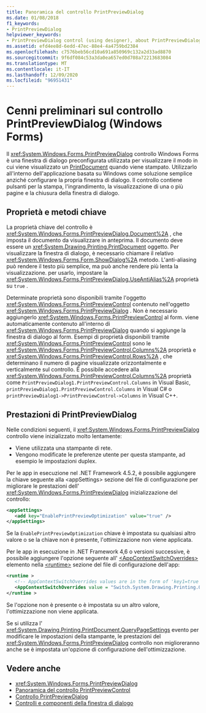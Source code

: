 ```yaml
---
title: Panoramica del controllo PrintPreviewDialog
ms.date: 01/08/2018
f1_keywords:
- PrintPreviewDialog
helpviewer_keywords:
- PrintPreviewDialog control (using designer), about PrintPreviewDialog
ms.assetid: efd4ee8d-6edd-47ec-88e4-4a4759bd2384
ms.openlocfilehash: c7576beb56cd10a691a850969c132a2d33ad8870
ms.sourcegitcommit: 9f6df084c53a3da0ea657ed0d708a72213683084
ms.translationtype: MT
ms.contentlocale: it-IT
ms.lasthandoff: 12/09/2020
ms.locfileid: "96951431"
---
```

# <a name="printpreviewdialog-control-overview-windows-forms"></a>Cenni preliminari sul controllo PrintPreviewDialog (Windows Forms)

Il <xref:System.Windows.Forms.PrintPreviewDialog> controllo Windows Forms è una finestra di dialogo preconfigurata utilizzata per visualizzare il modo in cui viene visualizzato un [PrintDocument](printdocument-component-windows-forms.md) quando viene stampato. Utilizzarlo all'interno dell'applicazione basata su Windows come soluzione semplice anziché configurare la propria finestra di dialogo. Il controllo contiene pulsanti per la stampa, l'ingrandimento, la visualizzazione di una o più pagine e la chiusura della finestra di dialogo.

## <a name="key-properties-and-methods"></a>Proprietà e metodi chiave

La proprietà chiave del controllo è <xref:System.Windows.Forms.PrintPreviewDialog.Document%2A> , che imposta il documento da visualizzare in anteprima. Il documento deve essere un <xref:System.Drawing.Printing.PrintDocument> oggetto. Per visualizzare la finestra di dialogo, è necessario chiamare il relativo <xref:System.Windows.Forms.Form.ShowDialog%2A> metodo. L'anti-aliasing può rendere il testo più semplice, ma può anche rendere più lenta la visualizzazione. per usarlo, impostare la <xref:System.Windows.Forms.PrintPreviewDialog.UseAntiAlias%2A> proprietà su `true` .

Determinate proprietà sono disponibili tramite l'oggetto <xref:System.Windows.Forms.PrintPreviewControl> contenuto nell'oggetto <xref:System.Windows.Forms.PrintPreviewDialog> . Non è necessario aggiungerlo <xref:System.Windows.Forms.PrintPreviewControl> al form. viene automaticamente contenuto all'interno di <xref:System.Windows.Forms.PrintPreviewDialog> quando si aggiunge la finestra di dialogo al form. Esempi di proprietà disponibili tramite <xref:System.Windows.Forms.PrintPreviewControl> sono le <xref:System.Windows.Forms.PrintPreviewControl.Columns%2A> proprietà e <xref:System.Windows.Forms.PrintPreviewControl.Rows%2A> , che determinano il numero di pagine visualizzate orizzontalmente e verticalmente sul controllo. È possibile accedere alla <xref:System.Windows.Forms.PrintPreviewControl.Columns%2A> proprietà come `PrintPreviewDialog1.PrintPreviewControl.Columns` in Visual Basic, `printPreviewDialog1.PrintPreviewControl.Columns` in Visual C# o `printPreviewDialog1->PrintPreviewControl->Columns` in Visual C++.

## <a name="printpreviewdialog-performance"></a>Prestazioni di PrintPreviewDialog

Nelle condizioni seguenti, il <xref:System.Windows.Forms.PrintPreviewDialog> controllo viene inizializzato molto lentamente:

- Viene utilizzata una stampante di rete.
- Vengono modificate le preferenze utente per questa stampante, ad esempio le impostazioni duplex.

Per le app in esecuzione nel .NET Framework 4.5.2, è possibile aggiungere la chiave seguente alla \<appSettings> sezione del file di configurazione per migliorare le prestazioni dell' <xref:System.Windows.Forms.PrintPreviewDialog> inizializzazione del controllo:

```xml
<appSettings>
   <add key="EnablePrintPreviewOptimization" value="true" />
</appSettings>
```

Se la `EnablePrintPreviewOptimization` chiave è impostata su qualsiasi altro valore o se la chiave non è presente, l'ottimizzazione non viene applicata.

Per le app in esecuzione in .NET Framework 4,6 o versioni successive, è possibile aggiungere l'opzione seguente all' [\<AppContextSwitchOverrides>](/dotnet/framework/configure-apps/file-schema/runtime/appcontextswitchoverrides-element) elemento nella [\<runtime>](/dotnet/framework/configure-apps/file-schema/runtime/index) sezione del file di configurazione dell'app:

```xml
<runtime >
   <!-- AppContextSwitchOverrides values are in the form of 'key1=true|false;key2=true|false -->
   <AppContextSwitchOverrides value = "Switch.System.Drawing.Printing.OptimizePrintPreview=true" />
</runtime >
```

Se l'opzione non è presente o è impostata su un altro valore, l'ottimizzazione non viene applicata.

Se si utilizza l' <xref:System.Drawing.Printing.PrintDocument.QueryPageSettings> evento per modificare le impostazioni della stampante, le prestazioni del <xref:System.Windows.Forms.PrintPreviewDialog> controllo non miglioreranno anche se è impostata un'opzione di configurazione dell'ottimizzazione.

## <a name="see-also"></a>Vedere anche

- <xref:System.Windows.Forms.PrintPreviewDialog>
- [Panoramica del controllo PrintPreviewControl](printpreviewcontrol-control-overview-windows-forms.md)
- [Controllo PrintPreviewDialog](printpreviewdialog-control-windows-forms.md)
- [Controlli e componenti della finestra di dialogo](dialog-box-controls-and-components-windows-forms.md)

